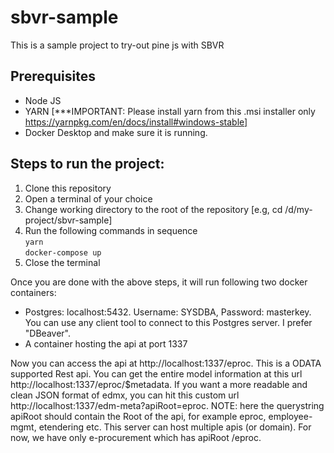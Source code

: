 # sbvr-sample
This is a sample project to try-out pine js with SBVR

## Prerequisites
- Node JS
- YARN [***IMPORTANT: Please install yarn from this .msi installer only https://yarnpkg.com/en/docs/install#windows-stable]
- Docker Desktop and make sure it is running.

## Steps to run the project:
1. Clone this repository
2. Open a terminal of your choice
3. Change working directory to the root of the repository [e.g, cd /d/my-project/sbvr-sample]
4. Run the following commands in sequence<br/>
     `yarn`<br/>
     `docker-compose up`
5. Close the terminal
     
Once you are done with the above steps, it will run following two docker containers:
- Postgres: localhost:5432. Username: SYSDBA, Password: masterkey. You can use any client tool to connect to this Postgres server.
  I prefer "DBeaver".
- A container hosting the api at port 1337

Now you can access the api at http://localhost:1337/eproc. This is a ODATA supported Rest api. You can get the entire model information at this url http://localhost:1337/eproc/$metadata. If you want a more readable and clean JSON format of edmx, you can hit this custom url http://localhost:1337/edm-meta?apiRoot=eproc. NOTE: here the querystring apiRoot should contain the Root of the api, for example eproc, employee-mgmt, etendering etc. This server can host multiple apis (or domain). For now, we have only e-procurement which has apiRoot /eproc.

